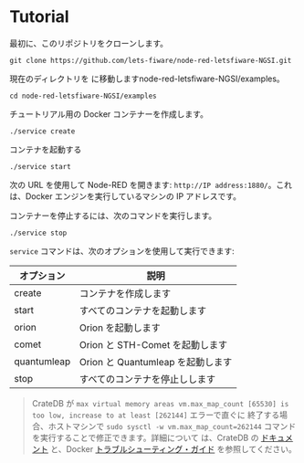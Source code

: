 # Tutorial

最初に、このリポジトリをクローンします。

```
git clone https://github.com/lets-fiware/node-red-letsfiware-NGSI.git
```

現在のディレクトリを に移動しますnode-red-letsfiware-NGSI/examples。

```
cd node-red-letsfiware-NGSI/examples
```

チュートリアル用の Docker コンテナーを作成します。

```
./service create
```

コンテナを起動する

```
./service start
```

次の URL を使用して Node-RED を開きます: `http://IP address:1880/`。これは、Docker エンジンを実行しているマシンの IP アドレスです。

コンテナーを停止するには、次のコマンドを実行します。

```
./service stop
```

`service` コマンドは、次のオプションを使用して実行できます:

| オプション  | 説明                             |
| ----------- | --------------------------------- |
| create      | コンテナを作成します              |
| start       | すべてのコンテナを起動します      |
| orion       | Orion を起動します                |
| comet       | Orion と STH-Comet を起動します   |
| quantumleap | Orion と Quantumleap を起動します |
| stop        | すべてのコンテナを停止しします    |

> CrateDB が `max virtual memory areas vm.max_map_count [65530] is too low, increase to at least [262144]` エラーで直ぐに
> 終了する場合、ホストマシンで `sudo sysctl -w vm.max_map_count=262144` コマンドを実行することで修正できます。詳細について
> は、CrateDB の [ドキュメント](https://crate.io/docs/crate/howtos/en/latest/admin/bootstrap-checks.html#bootstrap-checks)
> と、Docker
> [トラブルシューティング・ガイド](https://crate.io/docs/crate/howtos/en/latest/deployment/containers/docker.html#troubleshooting)
> を参照してください。
